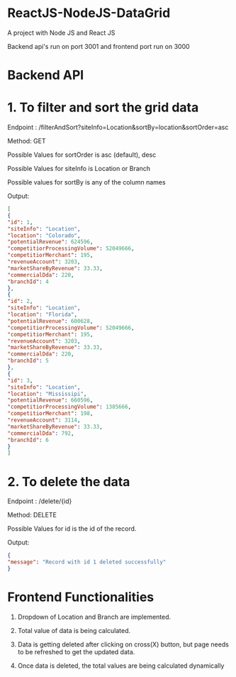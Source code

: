 # ReactJS-NodeJS-DataGrid

A project with Node JS and React JS

Backend api's run on port 3001 and frontend port run on 3000

# Backend API

# 1. To filter and sort the grid data

Endpoint : /filterAndSort?siteInfo=Location&sortBy=location&sortOrder=asc

Method: GET

Possible Values for sortOrder is asc (default), desc

Possible Values for siteInfo is Location or Branch

Possible values for sortBy is any of the column names

Output: 

```json
[
{
"id": 1,
"siteInfo": "Location",
"location": "Colorado",
"potentialRevenue": 624596,
"competitiorProcessingVolume": 52049666,
"competitiorMerchant": 195,
"revenueAccount": 3203,
"marketShareByRevenue": 33.33,
"commercialDda": 220,
"branchId": 4
},
{
"id": 2,
"siteInfo": "Location",
"location": "Florida",
"potentialRevenue": 600628,
"competitiorProcessingVolume": 52049666,
"competitiorMerchant": 195,
"revenueAccount": 3203,
"marketShareByRevenue": 33.33,
"commercialDda": 220,
"branchId": 5
},
{
"id": 3,
"siteInfo": "Location",
"location": "Mississipi",
"potentialRevenue": 660596,
"competitiorProcessingVolume": 1385666,
"competitiorMerchant": 198,
"revenueAccount": 3114,
"marketShareByRevenue": 33.33,
"commercialDda": 792,
"branchId": 6
}
] 
```

# 2. To delete the data

Endpoint : /delete/{id}

Method: DELETE

Possible Values for id is the id of the record.

Output:

```json
{
"message": "Record with id 1 deleted successfully"
}
```

# Frontend Functionalities

1. Dropdown of Location and Branch are implemented.
   
2. Total value of data is being calculated.

3. Data is getting deleted after clicking on cross(X) button, but page needs to be refreshed to get the updated data.

4. Once data is deleted, the total values are being calculated dynamically
